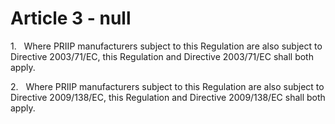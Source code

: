 # Article 3 - null


1.   Where PRIIP manufacturers subject to this Regulation are also subject to Directive 2003/71/EC, this Regulation and Directive 2003/71/EC shall both apply.

2.   Where PRIIP manufacturers subject to this Regulation are also subject to Directive 2009/138/EC, this Regulation and Directive 2009/138/EC shall both apply.
